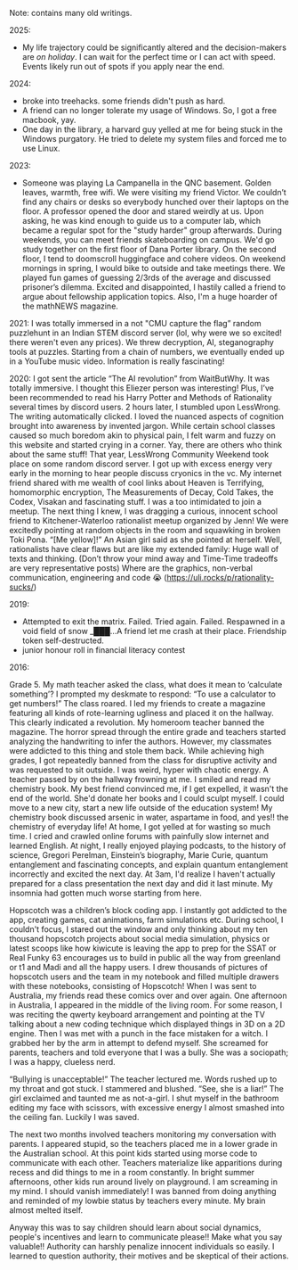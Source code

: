 Note: contains many old writings.

2025:
- My life trajectory could be significantly altered and the decision-makers are *on holiday*. I can wait for the perfect time or I can act with speed. Events likely run out of spots if you apply near the end. 

2024:
- broke into treehacks. some friends didn't push as hard.
- A friend can no longer tolerate my usage of Windows. So, I got a free macbook, yay.
- One day in the library, a harvard guy yelled at me for being stuck in the Windows purgatory. He tried to delete my system files and forced me to use Linux.

2023:
- Someone was playing La Campanella in the QNC basement. Golden leaves, warmth, free wifi. We were visiting my friend Victor. We couldn’t find any chairs or desks so everybody hunched over their laptops on the floor. A professor opened the door and stared weirdly at us. Upon asking, he was kind enough to guide us to a computer lab, which became a regular spot for the "study harder" group afterwards. During weekends, you can meet friends skateboarding on campus. We'd go study together on the first floor of Dana Porter library. On the second floor, I tend to doomscroll huggingface and cohere videos. On weekend mornings in spring, I would bike to outside and take meetings there. We played fun games of guessing 2/3rds of the average and discussed prisoner’s dilemma. Excited and disappointed, I hastily called a friend to argue about fellowship application topics. Also, I'm a huge hoarder of the mathNEWS magazine.

2021:
I was totally immersed in a not "CMU capture the flag” random puzzlehunt in an Indian STEM discord server (lol, why were we so excited! there weren't even any prices). We threw decryption, AI, steganography tools at puzzles. Starting from a chain of numbers, we eventually ended up in a YouTube music video. Information is really fascinating!

2020:
I got sent the article “The AI revolution” from WaitButWhy. It was totally immersive. I thought this Eliezer person was interesting! Plus, I’ve been recommended to read his Harry Potter and Methods of Rationality several times by discord users. 2 hours later, I stumbled upon LessWrong. The writing automatically clicked. I loved the nuanced aspects of cognition brought into awareness by invented jargon. While certain school classes caused so much boredom akin to physical pain, I felt warm and fuzzy on this website and started crying in a corner. Yay, there are others who think about the same stuff! That year, LessWrong Community Weekend took place on some random discord server. I got up with excess energy very early in the morning to hear people discuss cryonics in the vc. My internet friend shared with me wealth of cool links about Heaven is Terrifying, homomorphic encryption, The Measurements of Decay, Cold Takes, the Codex, Visakan and fascinating stuff. I was a too intimidated to join a meetup. The next thing I knew, I was dragging a curious, innocent school friend to Kitchener-Waterloo rationalist meetup organized by Jenn! We were excitedly pointing at random objects in the room and squawking in broken Toki Pona. “[Me yellow]!” An Asian girl said as she pointed at herself. Well, rationalists have clear flaws but are like my extended family: Huge wall of texts and thinking. (Don’t throw your mind away and Time-Time tradeoffs are very representative posts) Where are the graphics, non-verbal communication, engineering and code 😭 (https://uli.rocks/p/rationality-sucks/) 

2019:
- Attempted to exit the matrix. Failed. Tried again. Failed. Respawned in a void field of snow _███...A friend let me crash at their place. Friendship token self-destructed. 
- junior honour roll in financial literacy contest

2016:

Grade 5.
My math teacher asked the class, what does it mean to ‘calculate something’? I prompted my deskmate to respond: “To use a calculator to get numbers!” The class roared. I led my friends to create a magazine featuring all kinds of rote-learning ugliness and placed it on the hallway. This clearly indicated a revolution. My homeroom teacher banned the magazine. The horror spread through the entire grade and teachers started analyzing the handwriting to infer the authors. However, my classmates were addicted to this thing and stole them back. While achieving high grades, I got repeatedly banned from the class for disruptive activity and was requested to sit outside. I was weird, hyper with chaotic energy. A teacher passed by on the hallway frowning at me. I smiled and read my chemistry book. My best friend convinced me, if I get expelled, it wasn't the end of the world. She'd donate her books and I could sculpt myself. I could move to a new city, start a new life outside of the education system! My chemistry book discussed arsenic in water, aspartame in food, and yes!! the chemistry of everyday life! At home, I got yelled at for wasting so much time. I cried and crawled online forums with painfully slow internet and learned English. At night, I really enjoyed playing podcasts, to the history of science, Gregori Perelman, Einstein’s biography, Marie Curie, quantum entanglement and fascinating concepts, and explain quantum entanglement incorrectly and excited the next day. At 3am, I'd realize I haven't actually prepared for a class presentation the next day and did it last minute. My insomnia had gotten much worse starting from here.

Hopscotch was a children’s block coding app. I instantly got addicted to the app, creating games, cat animations, farm simulations etc. During school, I couldn't focus, I stared out the window and only thinking about my ten thousand hopscotch projects about social media simulation, physics or latest scoops like how kiwicute is leaving the app to prep for the SSAT or Real Funky 63 encourages us to build in public all the way from greenland or t1 and Madi and all the happy users. I drew thousands of pictures of hopscotch users and the team in my notebook and filled multiple drawers with these notebooks, consisting of Hopscotch! When I was sent to Australia, my friends read these comics over and over again. One afternoon in Australia, I appeared in the middle of the living room. For some reason, I was reciting the qwerty keyboard arrangement and pointing at the TV talking about a new coding technique which displayed things in 3D on a 2D engine. Then I was met with a punch in the face mistaken for a witch. I grabbed her by the arm in attempt to defend myself. She screamed for parents, teachers and told everyone that I was a bully. She was a sociopath; I was a happy, clueless nerd. 

“Bullying is unacceptable!” The teacher lectured me. Words rushed up to my throat and got stuck. I stammered and blushed. “See, she is a liar!” The girl exclaimed and taunted me as not-a-girl. I shut myself in the bathroom editing my face with scissors, with excessive energy I almost smashed into the ceiling fan. Luckily I was saved.

The next two months involved teachers monitoring my conversation with parents. I appeared stupid, so the teachers placed me in a lower grade in the Australian school. At this point kids started using morse code to communicate with each other. Teachers materialize like apparitions during recess and did things to me in a room constantly. In bright summer afternoons, other kids run around lively on playground. I am screaming in my mind. I should vanish immediately! I was banned from doing anything and reminded of my lowbie status by teachers every minute. My brain almost melted itself.

Anyway this was to say children should learn about social dynamics, people's incentives and learn to communicate please!! Make what you say valuable!! Authority can harshly penalize innocent individuals so easily. I learned to question authority, their motives and be skeptical of their actions.